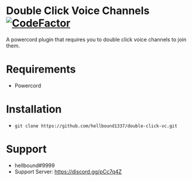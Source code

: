 # Double Click Voice Channels [![CodeFactor](https://www.codefactor.io/repository/github/hellbound1337/double-click-vc/badge)](https://www.codefactor.io/repository/github/hellbound1337/double-click-vc)

A powercord plugin that requires you to double click voice channels to join them.

# Requirements

-  Powercord

# Installation

-  `git clone https://github.com/hellbound1337/double-click-vc.git`

# Support

-  hellbound#9999
-  Support Server: https://discord.gg/pCc7q4Z
